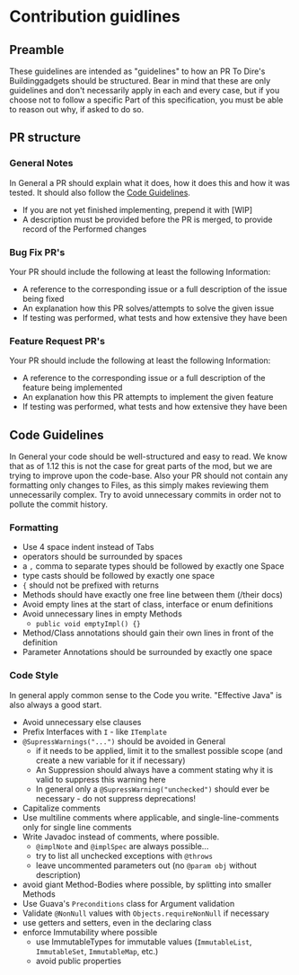 # Contribution guidlines
## Preamble
These guidelines are intended as "guidelines" to how an PR To Dire's Buildinggadgets should be structured. 
Bear in mind that these are only guidelines and don't necessarily apply in each and every case, but if you choose not to follow a specific Part of this specification, you must be able to reason out why, if asked to do so.
## PR structure
### General Notes
In General a PR should explain what it does, how it does this and how it was tested. It should also follow the [Code Guidelines](#code-guidelines).
* If you are not yet finished implementing, prepend it with \[WIP]
* A description must be provided before the PR is merged, to provide record of the Performed changes
### Bug Fix PR's
Your PR should include the following at least the following Information:
* A reference to the corresponding issue or a full description of the issue being fixed
* An explanation how this PR solves/attempts to solve the given issue
* If testing was performed, what tests and how extensive they have been
### Feature Request PR's
Your PR should include the following at least the following Information:
* A reference to the corresponding issue or a full description of the feature being implemented
* An explanation how this PR attempts to implement the given feature
* If testing was performed, what tests and how extensive they have been
## Code Guidelines
In General your code should be well-structured and easy to read. 
We know that as of 1.12 this is not the case for great parts of the mod, but we are trying to improve upon the code-base.
Also your PR should not contain any formatting only changes to Files, as this simply makes reviewing them unnecessarily complex.
Try to avoid unnecessary commits in order not to pollute the commit history.
### Formatting
* Use 4 space indent instead of Tabs
* operators should be surrounded by spaces
* a `,` comma to separate types should be followed by exactly one Space
* type casts should be followed by exactly one space
* `{` should not be prefixed with returns
* Methods should have exactly one free line between them (/their docs)
* Avoid empty lines at the start of class, interface or enum definitions
* Avoid unnecessary lines in empty Methods
    * `public void emptyImpl() {}`
* Method/Class annotations should gain their own lines in front of the definition
* Parameter Annotations should be surrounded by exactly one space
### Code Style
In general apply common sense to the Code you write. "Effective Java" is also always a good start.
* Avoid unnecessary else clauses
* Prefix Interfaces with `I` - like `ITemplate`
* `@SupressWarnings("...")` should be avoided in General
    * if it needs to be applied, limit it to the smallest possible scope (and create a new variable for it if necessary)
    * An Suppression should always have a comment stating why it is valid to suppress this warning here
    * In general only a `@SupressWarning("unchecked")` should ever be necessary - do not suppress deprecations!
* Capitalize comments
* Use multiline comments where applicable, and single-line-comments only for single line comments
* Write Javadoc instead of comments, where possible. 
    * `@implNote` and `@implSpec` are always possible...
    * try to list all unchecked exceptions with `@throws`
    * leave uncommented parameters out (no `@param obj` without description)
* avoid giant Method-Bodies where possible, by splitting into smaller Methods
* Use Guava's `Preconditions` class for Argument validation
* Validate `@NonNull` values with `Objects.requireNonNull` if necessary
* use getters and setters, even in the declaring class
* enforce Immutability where possible
    * use ImmutableTypes for immutable values (`ImmutableList`, `ImmutableSet`, `ImmutableMap`, etc.)
    * avoid public properties
